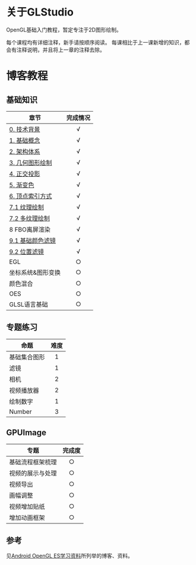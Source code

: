 # 关于GLStudio
OpenGL基础入门教程，暂定专注于2D图形绘制。

每个课程均有详细注释，新手请按顺序阅读。
每课相比于上一课新增的知识，都会有注释说明，并且将上一章的注释去除。

# 博客教程
## 基础知识
章节 | 完成情况
---| :---:
[0. 技术背景](https://www.jianshu.com/p/8dd045253ef7) |  √
[1. 基础概念](https://www.jianshu.com/p/a818684333f2)|   √
[2. 架构体系](https://www.jianshu.com/p/a772bfc2276b) |  √
[3. 几何图形绘制](https://www.jianshu.com/p/eb11a8346cf6)| √
[4. 正交投影](https://www.jianshu.com/p/51a405bc52ed)| √
[5. 渐变色](https://www.jianshu.com/p/6220228b822b)| √
[6. 顶点索引方式](https://www.jianshu.com/p/92c12166a935)| √
[7.1 纹理绘制](https://www.jianshu.com/p/3659f4649f98)| √
[7.2 多纹理绘制](https://www.jianshu.com/p/94f42d0a1939)| √
8 FBO离屏渲染| √
[9.1 基础颜色滤镜](https://www.jianshu.com/p/dde06aefc480) |  √
[9.2 位置滤镜](https://www.jianshu.com/p/87ccc9bfa362)  | √
EGL |  ○
坐标系统&图形变换| ○
颜色混合| ○
OES| ○
GLSL语言基础 |  ○

## 专题练习

命题 | 难度
---|:---:|
基础集合图形 | 1|
滤镜 | 1|
相机|2|
视频播放器|2|
绘制数字| 1|
Number | 3|

## GPUImage
专题 | 完成度
---|:---:
基础流程框架梳理|○
视频的展示与处理|○
视频导出|○
画幅调整|○
视频增加贴纸|○
增加动画框架|○

## 参考
见[Android OpenGL ES学习资料](https://www.jianshu.com/p/4ff46176ccc0)所列举的博客、资料。
